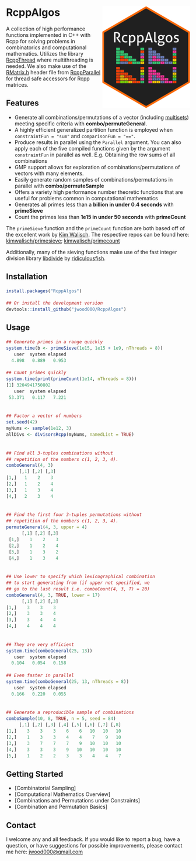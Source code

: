 # RcppAlgos <img src="inst/figures/RcppAlgos-logo.png" width="240px" align="right" />

A collection of high performance functions implemented in C++ with Rcpp for solving problems in combinatorics and computational mathematics. Utilizes the library [RcppThread](<https://github.com/tnagler/RcppThread>) where multithreading is needed. We also make use of the [RMatrix.h](<https://github.com/RcppCore/RcppParallel/blob/master/inst/include/RcppParallel/RMatrix.h>) header file from [RcppParallel](<https://github.com/RcppCore/RcppParallel>) for thread safe accessors for Rcpp matrices.

## Features

* Generate all combinations/permutations of a vector (including [multisets](<https://en.wikipedia.org/wiki/Multiset>)) meeting specific criteria with **combo/permuteGeneral**.
* A highly efficient generalized partition function is employed when `constraintFun = "sum"` and `comparisonFun = "=="`.
* Produce results in parallel using the `Parallel` argument. You can also apply each of the five compiled functions given by the argument `constraintFun` in parallel as well. E.g. Obtaining the row sums of all combinations
* GMP support allows for exploration of combinations/permutations of vectors with many elements.
* Easily generate random samples of combinations/permutations in parallel with **combo/permuteSample**
* Offers a variety high performance number theoretic functions that are useful for problems common in computational mathematics
* Generates all primes less than a **billion in under 0.4 seconds** with **primeSieve**
* Count the primes less than **1e15 in under 50 seconds** with **primeCount**

The `primeSieve` function and the `primeCount` function are both based off of the excellent work by [Kim Walisch](<https://github.com/kimwalisch>). The respective repos can be found here: [kimwalisch/primesieve](<https://github.com/kimwalisch/primesieve>); [kimwalisch/primecount](<https://github.com/kimwalisch/primecount>)

Additionally, many of the sieving functions make use of the fast integer division library [libdivide](<https://github.com/ridiculousfish/libdivide>) by [ridiculousfish](<https://github.com/ridiculousfish>).

## Installation

``` r
install.packages("RcppAlgos")

## Or install the development version
devtools::install_github("jwood000/RcppAlgos")
```

## Usage

``` r
## Generate primes in a range quickly
system.time(b <- primeSieve(1e15, 1e15 + 1e9, nThreads = 8))
   user  system elapsed 
  4.898   0.889   0.953
  
## Count primes quickly
system.time(print(primeCount(1e14, nThreads = 8)))
[1] 3204941750802
   user  system elapsed 
 53.371   0.117   7.221


## Factor a vector of numbers 
set.seed(42)
myNums <- sample(1e12, 3)
allDivs <- divisorsRcpp(myNums, namedList = TRUE)


## Find all 3-tuples combinations without 
## repetition of the numbers c(1, 2, 3, 4).
comboGeneral(4, 3)
     [,1] [,2] [,3]
[1,]   1    2    3
[2,]   1    2    4
[3,]   1    3    4
[4,]   2    3    4


## Find the first four 3-tuples permutations without
## repetition of the numbers c(1, 2, 3, 4).
permuteGeneral(4, 3, upper = 4)
      [,1] [,2] [,3]
 [1,]    1    2    3
 [2,]    1    2    4
 [3,]    1    3    2
 [4,]    1    3    4


## Use lower to specify which lexicographical combination
## to start generating from (if upper not specified, we 
## go to the last result i.e. comboCount(4, 3, T) = 20)
comboGeneral(4, 3, TRUE, lower = 17)
      [,1] [,2] [,3]
[1,]    3    3    3
[2,]    3    3    4
[3,]    3    4    4
[4,]    4    4    4
  

## They are very efficient
system.time(comboGeneral(25, 13))
   user  system elapsed 
  0.104   0.054   0.158

## Even faster in parallel
system.time(comboGeneral(25, 13, nThreads = 8))
   user  system elapsed 
  0.166   0.220   0.055


## Generate a reproducible sample of combinations
comboSample(10, 8, TRUE, n = 5, seed = 84)
     [,1] [,2] [,3] [,4] [,5] [,6] [,7] [,8]
[1,]    3    3    3    6    6   10   10   10
[2,]    1    3    3    4    4    7    9   10
[3,]    3    7    7    7    9   10   10   10
[4,]    3    3    3    9   10   10   10   10
[5,]    1    2    2    3    3    4    4    7
```

## Getting Started

* [Combinatorial Sampling]
* [Computational Mathematics Overview]
* [Combinations and Permutations under Constraints]
* [Combination and Permutation Basics]

## Contact

I welcome any and all feedback. If you would like to report a bug, have a question, or have suggestions for possible improvements, please contact me here: jwood000@gmail.com
